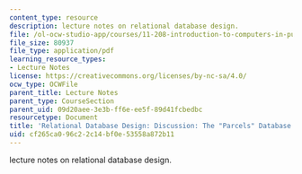 ```yaml
---
content_type: resource
description: lecture notes on relational database design.
file: /ol-ocw-studio-app/courses/11-208-introduction-to-computers-in-public-management-ii-january-iap-2002/cf265ca096c22c14bf0e53558a872b11_lect54.pdf
file_size: 80937
file_type: application/pdf
learning_resource_types:
- Lecture Notes
license: https://creativecommons.org/licenses/by-nc-sa/4.0/
ocw_type: OCWFile
parent_title: Lecture Notes
parent_type: CourseSection
parent_uid: 09d20aee-3e3b-ff6e-ee5f-89d41fcbedbc
resourcetype: Document
title: 'Relational Database Design: Discussion: The "Parcels" Database'
uid: cf265ca0-96c2-2c14-bf0e-53558a872b11
---
```

lecture notes on relational database design.